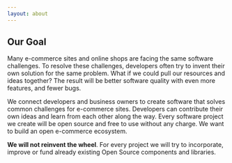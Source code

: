 ```yaml
---
layout: about
---
```

## Our Goal

Many e-commerce sites and online shops are facing the same software challenges. To resolve these challenges, developers often try to invent their own solution for the same problem. What if we could pull our resources and ideas together? The result will be better software quality with even more features, and fewer bugs.

We connect developers and business owners to create software that solves common challenges for e-commerce sites. Developers can contribute their own ideas and learn from each other along the way. Every software project we create will be open source and free to use without any charge. We want to build an open e-commerce ecosystem.

**We will not reinvent the wheel**. For every project we will try to incorporate, improve or fund already existing Open Source components and libraries.
